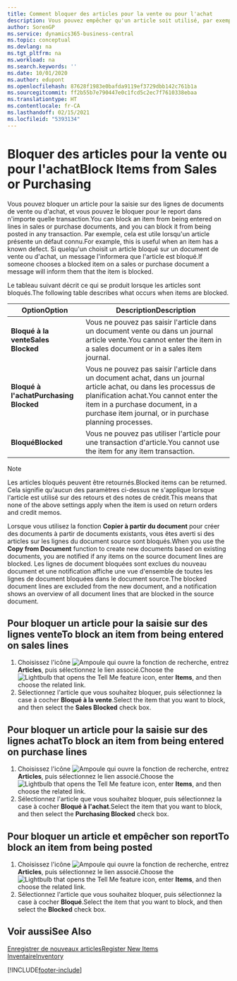 ```yaml
---
title: Comment bloquer des articles pour la vente ou pour l'achat
description: Vous pouvez empêcher qu'un article soit utilisé, par exemple, dans des documents de vente ou d'achat.
author: SorenGP
ms.service: dynamics365-business-central
ms.topic: conceptual
ms.devlang: na
ms.tgt_pltfrm: na
ms.workload: na
ms.search.keywords: ''
ms.date: 10/01/2020
ms.author: edupont
ms.openlocfilehash: 87628f1983e0bafda9119ef3729dbb142c761b1a
ms.sourcegitcommit: ff2b55b7e790447e0c1fcd5c2ec7f7610338ebaa
ms.translationtype: HT
ms.contentlocale: fr-CA
ms.lasthandoff: 02/15/2021
ms.locfileid: "5393134"
---
```

# <a name="block-items-from-sales-or-purchasing"></a><span data-ttu-id="ead43-103">Bloquer des articles pour la vente ou pour l'achat</span><span class="sxs-lookup"><span data-stu-id="ead43-103">Block Items from Sales or Purchasing</span></span>
<span data-ttu-id="ead43-104">Vous pouvez bloquer un article pour la saisie sur des lignes de documents de vente ou d'achat, et vous pouvez le bloquer pour le report dans n'importe quelle transaction.</span><span class="sxs-lookup"><span data-stu-id="ead43-104">You can block an item from being entered on lines in sales or purchase documents, and you can block it from being posted in any transaction.</span></span> <span data-ttu-id="ead43-105">Par exemple, cela est utile lorsqu'un article présente un défaut connu.</span><span class="sxs-lookup"><span data-stu-id="ead43-105">For example, this is useful when an item has a known defect.</span></span> <span data-ttu-id="ead43-106">Si quelqu'un choisit un article bloqué sur un document de vente ou d'achat, un message l'informera que l'article est bloqué.</span><span class="sxs-lookup"><span data-stu-id="ead43-106">If someone chooses a blocked item on a sales or purchase document a message will inform them that the item is blocked.</span></span>

<span data-ttu-id="ead43-107">Le tableau suivant décrit ce qui se produit lorsque les articles sont bloqués.</span><span class="sxs-lookup"><span data-stu-id="ead43-107">The following table describes what occurs when items are blocked.</span></span>  

|<span data-ttu-id="ead43-108">Option</span><span class="sxs-lookup"><span data-stu-id="ead43-108">Option</span></span>|<span data-ttu-id="ead43-109">Description</span><span class="sxs-lookup"><span data-stu-id="ead43-109">Description</span></span>|  
|--------------------|------------|  
|<span data-ttu-id="ead43-110">**Bloqué à la vente**</span><span class="sxs-lookup"><span data-stu-id="ead43-110">**Sales Blocked**</span></span>|<span data-ttu-id="ead43-111">Vous ne pouvez pas saisir l'article dans un document vente ou dans un journal article vente.</span><span class="sxs-lookup"><span data-stu-id="ead43-111">You cannot enter the item in a sales document or in a sales item journal.</span></span>|  
|<span data-ttu-id="ead43-112">**Bloqué à l'achat**</span><span class="sxs-lookup"><span data-stu-id="ead43-112">**Purchasing Blocked**</span></span>|<span data-ttu-id="ead43-113">Vous ne pouvez pas saisir l'article dans un document achat, dans un journal article achat, ou dans les processus de planification achat.</span><span class="sxs-lookup"><span data-stu-id="ead43-113">You cannot enter the item in a purchase document, in a purchase item journal, or in purchase planning processes.</span></span>|  
|<span data-ttu-id="ead43-114">**Bloqué**</span><span class="sxs-lookup"><span data-stu-id="ead43-114">**Blocked**</span></span>|<span data-ttu-id="ead43-115">Vous ne pouvez pas utiliser l'article pour une transaction d'article.</span><span class="sxs-lookup"><span data-stu-id="ead43-115">You cannot use the item for any item transaction.</span></span>|  

> [!NOTE]
> <span data-ttu-id="ead43-116">Les articles bloqués peuvent être retournés.</span><span class="sxs-lookup"><span data-stu-id="ead43-116">Blocked items can be returned.</span></span> <span data-ttu-id="ead43-117">Cela signifie qu'aucun des paramètres ci-dessus ne s'applique lorsque l'article est utilisé sur des retours et des notes de crédit.</span><span class="sxs-lookup"><span data-stu-id="ead43-117">This means that none of the above settings apply when the item is used on return orders and credit memos.</span></span>

<span data-ttu-id="ead43-118">Lorsque vous utilisez la fonction **Copier à partir du document** pour créer des documents à partir de documents existants, vous êtes averti si des articles sur les lignes du document source sont bloqués.</span><span class="sxs-lookup"><span data-stu-id="ead43-118">When you use the **Copy from Document** function to create new documents based on existing documents, you are notified if any items on the source document lines are blocked.</span></span> <span data-ttu-id="ead43-119">Les lignes de document bloquées sont exclues du nouveau document et une notification affiche une vue d'ensemble de toutes les lignes de document bloquées dans le document source.</span><span class="sxs-lookup"><span data-stu-id="ead43-119">The blocked document lines are excluded from the new document, and a notification shows an overview of all document lines that are blocked in the source document.</span></span>

## <a name="to-block-an-item-from-being-entered-on-sales-lines"></a><span data-ttu-id="ead43-120">Pour bloquer un article pour la saisie sur des lignes vente</span><span class="sxs-lookup"><span data-stu-id="ead43-120">To block an item from being entered on sales lines</span></span>  
1.  <span data-ttu-id="ead43-121">Choisissez l'icône ![Ampoule qui ouvre la fonction de recherche](media/ui-search/search_small.png "Dites-moi ce que vous voulez faire"), entrez **Articles**, puis sélectionnez le lien associé.</span><span class="sxs-lookup"><span data-stu-id="ead43-121">Choose the ![Lightbulb that opens the Tell Me feature](media/ui-search/search_small.png "Tell me what you want to do") icon, enter **Items**, and then choose the related link.</span></span>  
2.  <span data-ttu-id="ead43-122">Sélectionnez l'article que vous souhaitez bloquer, puis sélectionnez la case à cocher **Bloqué à la vente**.</span><span class="sxs-lookup"><span data-stu-id="ead43-122">Select the item that you want to block, and then select the **Sales Blocked** check box.</span></span>  

## <a name="to-block-an-item-from-being-entered-on-purchase-lines"></a><span data-ttu-id="ead43-123">Pour bloquer un article pour la saisie sur des lignes achat</span><span class="sxs-lookup"><span data-stu-id="ead43-123">To block an item from being entered on purchase lines</span></span>  
1.  <span data-ttu-id="ead43-124">Choisissez l'icône ![Ampoule qui ouvre la fonction de recherche](media/ui-search/search_small.png "Dites-moi ce que vous voulez faire"), entrez **Articles**, puis sélectionnez le lien associé.</span><span class="sxs-lookup"><span data-stu-id="ead43-124">Choose the ![Lightbulb that opens the Tell Me feature](media/ui-search/search_small.png "Tell me what you want to do") icon, enter **Items**, and then choose the related link.</span></span>  
2.  <span data-ttu-id="ead43-125">Sélectionnez l'article que vous souhaitez bloquer, puis sélectionnez la case à cocher **Bloqué à l'achat**.</span><span class="sxs-lookup"><span data-stu-id="ead43-125">Select the item that you want to block, and then select the **Purchasing Blocked** check box.</span></span>  

## <a name="to-block-an-item-from-being-posted"></a><span data-ttu-id="ead43-126">Pour bloquer un article et empêcher son report</span><span class="sxs-lookup"><span data-stu-id="ead43-126">To block an item from being posted</span></span>
1. <span data-ttu-id="ead43-127">Choisissez l'icône ![Ampoule qui ouvre la fonction de recherche](media/ui-search/search_small.png "Dites-moi ce que vous voulez faire"), entrez **Articles**, puis sélectionnez le lien associé.</span><span class="sxs-lookup"><span data-stu-id="ead43-127">Choose the ![Lightbulb that opens the Tell Me feature](media/ui-search/search_small.png "Tell me what you want to do") icon, enter **Items**, and then choose the related link.</span></span>
2. <span data-ttu-id="ead43-128">Sélectionnez l'article que vous souhaitez bloquer, puis sélectionnez la case à cocher **Bloqué**.</span><span class="sxs-lookup"><span data-stu-id="ead43-128">Select the item that you want to block, and then select the **Blocked** check box.</span></span>

## <a name="see-also"></a><span data-ttu-id="ead43-129">Voir aussi</span><span class="sxs-lookup"><span data-stu-id="ead43-129">See Also</span></span>  
[<span data-ttu-id="ead43-130">Enregistrer de nouveaux articles</span><span class="sxs-lookup"><span data-stu-id="ead43-130">Register New Items</span></span>](inventory-how-register-new-items.md)  
[<span data-ttu-id="ead43-131">Inventaire</span><span class="sxs-lookup"><span data-stu-id="ead43-131">Inventory</span></span>](inventory-manage-inventory.md)  


[!INCLUDE[footer-include](includes/footer-banner.md)]